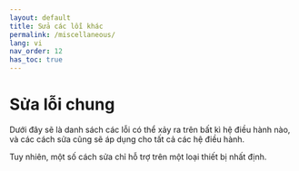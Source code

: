 ```yaml
---
layout: default
title: Sửa các lỗi khác
permalink: /miscellaneous/
lang: vi
nav_order: 12
has_toc: true
---
```


# Sửa lỗi chung

Dưới đây sẽ là danh sách các lỗi có thể xảy ra trên bất kì hệ điều hành nào, và các cách sửa cũng sẽ áp dụng cho tất cả các hệ điều hành.

Tuy nhiên, một số cách sửa chỉ hỗ trợ trên một loại thiết bị nhất định.